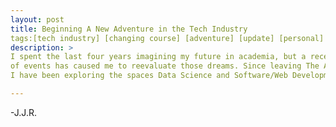 ```yaml
---
layout: post
title: Beginning A New Adventure in the Tech Industry
tags:[tech industry] [changing course] [adventure] [update] [personal]
description: >
I spent the last four years imagining my future in academia, but a recent series
of events has caused me to reevaluate those dreams. Since leaving The Academy,
I have been exploring the spaces Data Science and Software/Web Development.

---
```








-J.J.R.
